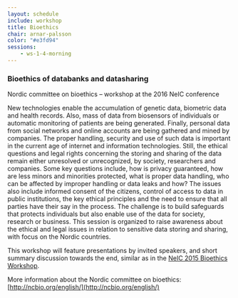 ```yaml
---
layout: schedule
include: workshop
title: Bioethics
chair: arnar-palsson
color: "#e3fd94"
sessions:
    - ws-1-4-morning
---
```


### Bioethics of databanks and datasharing

Nordic committee on bioethics – workshop at the 2016 NeIC conference

New technologies enable the accumulation of genetic data, biometric data and
health records. Also, mass of data from biosensors of individuals or automatic
monitoring of patients are being generated. Finally, personal data from social
networks and online accounts are being gathered and mined by companies. The
proper handling, security and use of such data is important in the current age
of internet and information technologies. Still, the ethical questions and legal
rights concerning the storing and sharing of the data remain either unresolved
or unrecognized, by society, researchers and companies. Some key questions
include, how is privacy guaranteed, how are less minors and minorities
protected, what is proper data handling, who can be affected by improper
handling or data leaks and how? The issues also include informed consent of the
citizens, control of access to data in public institutions, the key ethical
principles and the need to ensure that all parties have their say in the
process. The challenge is to build safeguards that protects individuals but also
enable use of the data for society, research or business. This session is
organized to raise awareness about the ethical and legal issues in relation to
sensitive data storing and sharing, with focus on the Nordic countries.

This workshop will feature presentations by invited speakers, and short summary
discussion towards the end, similar as in the
[NeIC 2015 Bioethics Workshop](http://neic2015.nordforsk.org/display/NeIC2015/Bioethics).

More information about the Nordic committee on bioethics:
[http://ncbio.org/english/](http://ncbio.org/english/)
